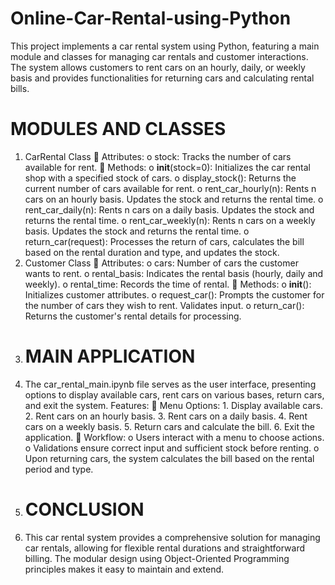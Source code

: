 # Online-Car-Rental-using-Python
This project implements a car rental system using Python, featuring a main  module and classes for managing car rentals and customer interactions. The  system allows customers to rent cars on an hourly, daily, or weekly basis and  provides functionalities for returning cars and calculating rental bills. 
# MODULES AND CLASSES 
1. CarRental Class
   Attributes: 
        o stock: Tracks the number of cars available for rent. 
   Methods: 
        o __init__(stock=0): Initializes the car rental shop with a specified stock of cars. 
        o display_stock(): Returns the current number of cars available for rent. 
        o rent_car_hourly(n): Rents n cars on an hourly basis. Updates the stock and returns the rental time. 
        o rent_car_daily(n): Rents n cars on a daily basis. Updates the stock and returns the rental time. 
        o rent_car_weekly(n): Rents n cars on a weekly basis. Updates the stock and returns the rental time. 
        o return_car(request): Processes the return of cars, calculates the bill based on the rental duration and type, and updates the stock. 
2.  Customer Class
    Attributes: 
        o cars: Number of cars the customer wants to rent. 
        o rental_basis: Indicates the rental basis (hourly, daily and weekly). 
        o rental_time: Records the time of rental. 
    Methods: 
        o __init__(): Initializes customer attributes. 
        o request_car(): Prompts the customer for the number of cars they wish to rent. Validates input. 
        o return_car(): Returns the customer's rental details for processing. 
3.  # MAIN APPLICATION
4.  The car_rental_main.ipynb file serves as the user interface, presenting options to display available cars, rent cars on various bases, return cars, and exit the system.
      Features: 
           Menu Options: 
                1. Display available cars. 
                2. Rent cars on an hourly basis. 
                3. Rent cars on a daily basis. 
                4. Rent cars on a weekly basis. 
                5. Return cars and calculate the bill. 
                6. Exit the application. 
           Workflow: 
                o Users interact with a menu to choose actions. 
                o Validations ensure correct input and sufficient stock before renting. 
                o Upon returning cars, the system calculates the bill based on the rental period and type. 
5.  # CONCLUSION 
6. This car rental system provides a comprehensive solution for managing car rentals, allowing for flexible rental durations and straightforward billing. The modular design using Object-Oriented Programming principles makes it easy to maintain and extend. 
      
   

